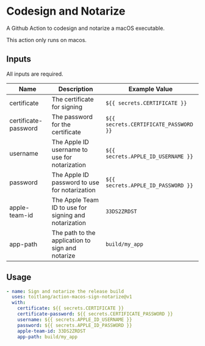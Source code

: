 # Codesign and Notarize

A Github Action to codesign and notarize a macOS executable.

This action only runs on macos.

## Inputs

All inputs are required.

| Name | Description | Example Value |
| ---- | ----------- | ------------- |
| certificate | The certificate for signing | `${{ secrets.CERTIFICATE }}` |
| certificate-password | The password for the certificate | `${{ secrets.CERTIFICATE_PASSWORD }}` |
| username | The Apple ID username to use for notarization | `${{ secrets.APPLE_ID_USERNAME }}` |
| password | The Apple ID password to use for notarization | `${{ secrets.APPLE_ID_PASSWORD }}` |
| apple-team-id | The Apple Team ID to use for signing and notarization | `33DS2ZRDST` |
| app-path | The path to the application to sign and notarize | `build/my_app` |

## Usage

```yaml
- name: Sign and notarize the release build
  uses: toitlang/action-macos-sign-notarize@v1
  with:
    certificate: ${{ secrets.CERTIFICATE }}
    certificate-password: ${{ secrets.CERTIFICATE_PASSWORD }}
    username: ${{ secrets.APPLE_ID_USERNAME }}
    password: ${{ secrets.APPLE_ID_PASSWORD }}
    apple-team-id: 33DS2ZRDST
    app-path: build/my_app
```

